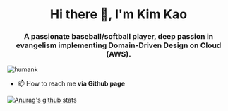 <h1 align="center">Hi there 👋, I'm Kim Kao</h1>
<h3 align="center">A passionate baseball/softball player, deep passion in evangelism implementing Domain-Driven Design on Cloud (AWS).</h3>
<p align="left"> <img src="https://komarev.com/ghpvc/?username=humank" alt="humank" /> </p>

- 📫 How to reach me **via Github page**

[![Anurag's github stats](https://github-readme-stats.vercel.app/api?username=humank)](https://github.com/anuraghazra/github-readme-stats)
